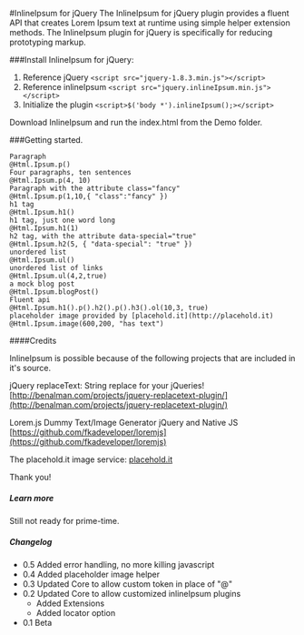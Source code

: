 #InlineIpsum for jQuery
The InlineIpsum for jQuery plugin provides a fluent API that creates Lorem Ipsum text at runtime using simple helper extension methods. The InlineIpsum plugin for jQuery is specifically for reducing prototyping markup.

###Install InlineIpsum for jQuery:
1. Reference jQuery ``<script src="jquery-1.8.3.min.js"></script>``
2. Reference inlineIpsum ``<script src="jquery.inlineIpsum.min.js"></script>``
3. Initialize the plugin ``<script>$('body *').inlineIpsum();></script>``

Download InlineIpsum and run the index.html from the Demo folder.

###Getting started.

	Paragraph
	@Html.Ipsum.p()
	Four paragraphs, ten sentences
	@Html.Ipsum.p(4, 10)
	Paragraph with the attribute class="fancy"
	@Html.Ipsum.p(1,10,{ "class":"fancy" })
	h1 tag
	@Html.Ipsum.h1()
	h1 tag, just one word long
	@Html.Ipsum.h1(1)
    h2 tag, with the attribute data-special="true"
	@Html.Ipsum.h2(5, { "data-special": "true" })
	unordered list
	@Html.Ipsum.ul()
	unordered list of links
	@Html.Ipsum.ul(4,2,true)
	a mock blog post
	@Html.Ipsum.blogPost()
	Fluent api
	@Html.Ipsum.h1().p().h2().p().h3().ol(10,3, true)
	placeholder image provided by [placehold.it](http://placehold.it)
	@Html.Ipsum.image(600,200, "has text")

####Credits

InlineIpsum is possible because of the following projects that are included in it's source.

jQuery replaceText: String replace for your jQueries!
[http://benalman.com/projects/jquery-replacetext-plugin/](http://benalman.com/projects/jquery-replacetext-plugin/)

Lorem.js Dummy Text/Image Generator jQuery and Native JS [https://github.com/fkadeveloper/loremjs](https://github.com/fkadeveloper/loremjs)

The placehold.it image service: [placehold.it](http://placehold.it)

Thank you!

##### Learn more
Still not ready for prime-time.

##### Changelog
- 0.5 Added error handling, no more killing javascript
- 0.4 Added placeholder image helper
- 0.3 Updated Core to allow custom token in place of "@"
- 0.2 Updated Core to allow customized inlineIpsum plugins
	- Added Extensions
	- Added locator option
- 0.1 Beta
